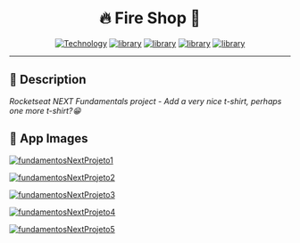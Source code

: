 <h1 align="center">🔥 Fire Shop 👕</h1>

[Next-url]: https://nextjs.org/
[Next-image]: https://img.shields.io/badge/Next.JS-black?style=square&logo=nextdotjs&logoColor=white&labelColor=gray&label=^13.1.6

[ReactJS-url]: https://ReactJS.org/
[ReactJS-image]: https://img.shields.io/badge/React-blue?style=square&logo=React&logoColor=blue&labelColor=gray&label=^18.2.0

[Typescript-url]: https://www.typescriptlang.org/
[Typescript-image]: https://img.shields.io/badge/Typescript-blue?style=square&logo=typescript&logoColor=blue&labelColor=gray&label=^4.9.5

[Stripe-url]: https://stripe.com/en-br
[Stripe-image]: https://img.shields.io/badge/Stripe%20Api-orange?style=square&logo=stripe&logoColor=orange&labelColor=gray&label=^11.14.0

[Axios-url]: https://axios-http.com/docs/intro
[Axios-image]: https://img.shields.io/badge/Axios-green?style=square&logo=axios&logoColor=green&labelColor=gray&label=^1.3.4

<div align="center">

[![Technology][Next-image]][Next-url] [![library][ReactJS-image]][ReactJS-url] [![library][Typescript-image]][Typescript-url] [![library][Stripe-image]][Stripe-url] [![library][Axios-image]][Axios-url]

</div>

---

<h2>📝 Description</h2>

_Rocketseat NEXT Fundamentals project - Add a very nice t-shirt, perhaps one more t-shirt?😁_


<h2>📸 App Images</h2>

[![fundamentosNextProjeto1](https://github.com/rickson-simoes/04-FundamentosNEXT-Projeto-04/blob/master/public/imgs_samples/img1.jpg "Home Page")](https://github.com/rickson-simoes/04-FundamentosNEXT-Projeto-04/blob/master/public/imgs_samples/img1.jpg "Project Demonstration")

[![fundamentosNextProjeto2](https://github.com/rickson-simoes/04-FundamentosNEXT-Projeto-04/blob/master/public/imgs_samples/img2.jpg "Product page")](https://github.com/rickson-simoes/04-FundamentosNEXT-Projeto-04/blob/master/public/imgs_samples/img2.jpg "Project Demonstration")

[![fundamentosNextProjeto3](https://github.com/rickson-simoes/04-FundamentosNEXT-Projeto-04/blob/master/public/imgs_samples/img3.jpg "Checkout cart total")](https://github.com/rickson-simoes/04-FundamentosNEXT-Projeto-04/blob/master/public/imgs_samples/img3.jpg "Project Demonstration")

[![fundamentosNextProjeto4](https://github.com/rickson-simoes/04-FundamentosNEXT-Projeto-04/blob/master/public/imgs_samples/img4.jpg "Stripe api")](https://github.com/rickson-simoes/04-FundamentosNEXT-Projeto-04/blob/master/public/imgs_samples/img4.jpg "Project Demonstration")

[![fundamentosNextProjeto5](https://github.com/rickson-simoes/04-FundamentosNEXT-Projeto-04/blob/master/public/imgs_samples/img5.jpg "Success page")](https://github.com/rickson-simoes/04-FundamentosNEXT-Projeto-04/blob/master/public/imgs_samples/img5.jpg "Project Demonstration")
